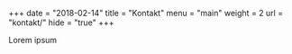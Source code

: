 +++
date  = "2018-02-14"
title = "Kontakt"
menu  = "main"
weight = 2
url = "kontakt/"
hide = "true"
+++

Lorem ipsum

